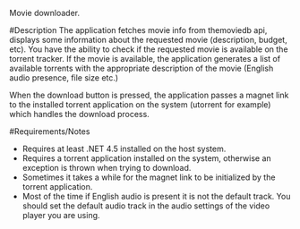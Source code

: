 Movie downloader.

#Description
The application fetches movie info from themoviedb api, displays some information about the requested movie (description, budget, etc). You have the ability to check if the requested movie is available on the torrent tracker. If the movie is available, the application generates a list of available torrents with the appropriate description of the movie (English audio presence, file size etc.)

When the download button is pressed, the application passes a magnet link to the installed torrent application on the system (utorrent for example) which handles the download process.

#Requirements/Notes
- Requires at least .NET 4.5 installed on the host system. <br />
- Requires a torrent application installed on the system, otherwise an exception is thrown when trying to download.
- Sometimes it takes a while for the magnet link to be initialized by the torrent application.
- Most of the time if English audio is present it is not the default track. You should set the default audio track in the 
audio settings of the video player you are using.
